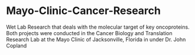 # Mayo-Clinic-Cancer-Research
Wet Lab Research that deals with the molecular target of key oncoproteins. Both projects were conducted in the Cancer Biology and Translation Research Lab at the Mayo Clinic of Jacksonville, Florida in under Dr. John Copland
